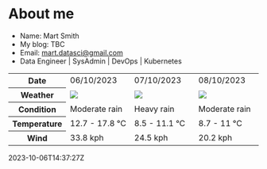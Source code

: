 # About me

- Name: Mart Smith
- My blog: TBC
- Email: [mart.datasci@gmail.com](mailto:mart.datasci6@gmail.com)
- Data Engineer | SysAdmin | DevOps | Kubernetes


<table>
    <tr>
        <th>Date</th>
        <td>06/10/2023</td><td>07/10/2023</td><td>08/10/2023</td>
    </tr>
    <tr>
        <th>Weather</th>
        <td><img src="https://cdn.weatherapi.com/weather/64x64/day/302.png"/></td><td><img src="https://cdn.weatherapi.com/weather/64x64/day/308.png"/></td><td><img src="https://cdn.weatherapi.com/weather/64x64/day/302.png"/></td>
    </tr>
    <tr>
        <th>Condition</th>
        <td width="200px">Moderate rain</td><td width="200px">Heavy rain</td><td width="200px">Moderate rain</td>
    </tr>
    <tr>
        <th>Temperature</th>
        <td>12.7 -  17.8 °C</td><td>8.5 -  11.1 °C</td><td>8.7 -  11 °C</td>
    </tr>
    <tr>
        <th>Wind</th>
        <td>33.8 kph</td><td>24.5 kph</td><td>20.2 kph</td>
    </tr>
</table>


2023-10-06T14:37:27Z

